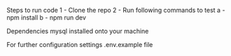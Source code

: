 Steps to run code
1 - Clone the repo
2 - Run following commands to test
a - npm install
b - npm run dev

Dependencies
mysql installed onto your machine

For further configuration settings .env.example file
